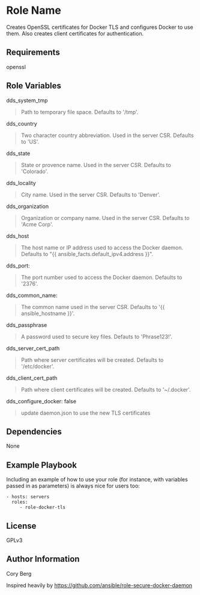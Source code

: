 Role Name
=========

Creates OpenSSL certificates for Docker TLS and configures Docker to use them. Also creates client certificates for authentication.

Requirements
------------

openssl

Role Variables
--------------


dds_system_tmp
> Path to temporary file space. Defaults to '/tmp'.

dds_country
> Two character country abbreviation. Used in the server CSR. Defaults to 'US'.

dds_state
> State or provence name. Used in the server CSR. Defaults to 'Colorado'.

dds_locality
> City name. Used in the server CSR. Defaults to 'Denver'.

dds_organization
> Organization or company name. Used in the server CSR. Defaults to 'Acme Corp'.

dds_host
> The host name or IP address used to access the Docker daemon. Defaults to "{{ ansible_facts.default_ipv4.address }}".

dds_port:
> The port number used to access the Docker daemon. Defaults to '2376'.

dds_common_name:
> The common name used in the server CSR. Defaults to '{{ ansible_hostname }}'.

dds_passphrase
> A password used to secure key files. Defauts to 'Phrase123!'.

dds_server_cert_path
> Path where server certificates will be created. Defaults to '/etc/docker'.

dds_client_cert_path
> Path where client certificates will be created. Defaults to '~/.docker'.

dds_configure_docker: false
> update daemon.json to use the new TLS certificates

Dependencies
------------

None

Example Playbook
----------------

Including an example of how to use your role (for instance, with variables passed in as parameters) is always nice for users too:

    - hosts: servers
      roles:
         - role-docker-tls

License
-------

GPLv3

Author Information
------------------

Cory Berg

Inspired heavily by https://github.com/ansible/role-secure-docker-daemon
